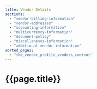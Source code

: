```yaml
---
title: Vendor Details
sections:
  - "vendor-billing-information"
  - "vendor-addresses"
  - "accounting-information"
  - "multicurrency-information"
  - "document-policy"
  - "miscellaneous-information"
  - "additional-vendor-information"
sorted_pages:
  - "the_vendor_profile_vendors_content"
---
```

# {{page.title}}
